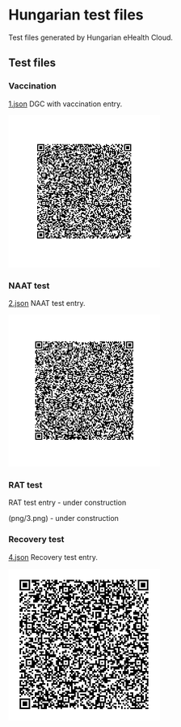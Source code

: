 # Hungarian test files
Test files generated by Hungarian eHealth Cloud.

## Test files

### Vaccination
[1.json](2DCode/raw/1.json) DGC with vaccination entry.

![1](png/1.png)

### NAAT test
[2.json](2DCode/raw/2.json) NAAT test  entry.

![2](png/2.png)

### RAT test
RAT test  entry - under construction

(png/3.png) - under construction


### Recovery test
[4.json](2DCode/raw/4.json) Recovery test  entry.

![4](png/4.png)